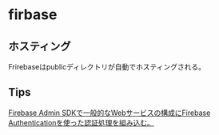 # firbase


## ホスティング

Frirebaseはpublicディレクトリが自動でホスティングされる。

## Tips

[Firebase Admin SDKで一般的なWebサービスの構成にFirebase Authenticationを使った認証処理を組み込む。](https://qiita.com/gagagaga_dev/items/a8dd490114c315329279)
